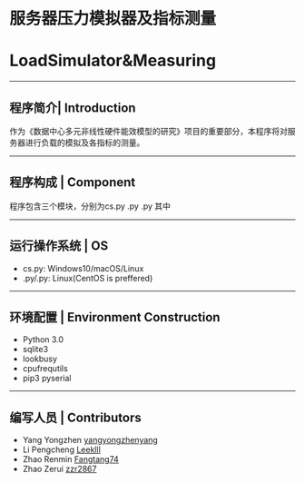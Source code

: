 # 服务器压力模拟器及指标测量
# LoadSimulator&Measuring
________
## 程序简介| Introduction
作为《数据中心多元非线性硬件能效模型的研究》项目的重要部分，本程序将对服务器进行负载的模拟及各指标的测量。
________
## 程序构成 | Component
程序包含三个模块，分别为cs.py .py .py
其中
________
## 运行操作系统 | OS
* cs.py: Windows10/macOS/Linux
* .py/.py: Linux(CentOS is preffered)
________
## 环境配置 | Environment Construction
* Python 3.0
* sqlite3
* lookbusy
* cpufrequtils
* pip3 pyserial
________
## 编写人员 | Contributors
* Yang Yongzhen [yangyongzhenyang][1]
* Li Pengcheng [Leeklll][2]
* Zhao Renmin [Fangtang74][3]
* Zhao Zerui [zzr2867][4]

[1]: https://github.com/yangyongzhenyang
[2]: https://github.com/Leeklll
[3]: https://github.com/Fangtang74
[4]: https://github.com/zzr2867
